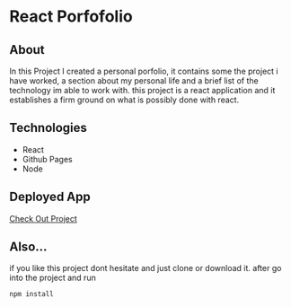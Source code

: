 # React Porfofolio

## About 
 In this Project I created a personal porfolio, it contains some the project i have worked, a section about my personal life and 
 a brief list of the technology im able to work with. this project is a react application and it establishes a firm ground on 
 what is possibly done with react.
 
## Technologies 

 - React 
 - Github Pages
 - Node

## Deployed App
 
 
  [Check Out Project](https://jisrael-r.github.io/react-porfolio/)
  
## Also...
  
  if you like this project dont hesitate and just clone or download it.
  after go into the project and run
  
  ```
  npm install
  ```
 
